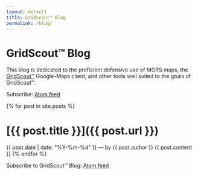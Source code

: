 ```yaml
---
layout: default
title: GridScout™ Blog
permalink: /blog/
---
```


# GridScout™ Blog
This blog is dedicated to the proficient defensive use of MGRS maps, the
[GridScout™][gridscout] Google-Maps client, and other tools well suited to the
goals of GridScout™.

Subscribe: [Atom feed][feed]

{% for post in site.posts %}
# [{{ post.title }}]({{ post.url }})
{{ post.date | date: "%Y-%m-%d" }} — by {{ post.author }}
{{ post.content }}
{% endfor %}

Subscribe to GridScout™ Blog: [Atom feed][feed]


[feed]:      /feed.xml
[gridscout]: /

